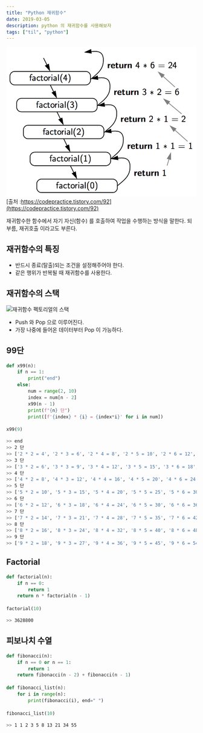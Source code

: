 ```yaml
---
title: "Python 재귀함수"
date: 2019-03-05
description: python 의 재귀함수를 사용해보자
tags: ["til", "python"]
---
```


![재귀함수](image/재귀함수.png)
[출처 :https://codepractice.tistory.com/92](https://codepractice.tistory.com/92)

재귀함수한 함수에서 자기 자신(함수) 를 호출하여 작업을 수행하는 방식을 말한다. 되부름, 재귀호출 이라고도 부른다.

## 재귀함수의 특징

- 반드시 종료(탈출)되는 조건을 설정해주어야 한다.
- 같은 행위가 반복될 때 재귀함수를 사용한다.

## 재귀함수의 스택

![재귀함수 펙토리얼의 스택](재귀함수_펙토리얼_스택.jpg)

- Push 와 Pop 으로 이루어진다.
- 가장 나중에 들어온 데이터부터 Pop 이 가능하다.

## 99단

```python
def x99(n):
    if n == 1:
        print("end")
    else:
        num = range(2, 10)
        index = num[n - 2]
        x99(n - 1)
        print(f"{n} 단")
        print([f'{index} * {i} = {index*i}' for i in num])

x99(9)
```

```bash
>> end
>> 2 단
>> ['2 * 2 = 4', '2 * 3 = 6', '2 * 4 = 8', '2 * 5 = 10', '2 * 6 = 12', '2 * 7 = 14', '2 * 8 = 16', '2 * 9 = 18']
>> 3 단
>> ['3 * 2 = 6', '3 * 3 = 9', '3 * 4 = 12', '3 * 5 = 15', '3 * 6 = 18', '3 * 7 = 21', '3 * 8 = 24', '3 * 9 = 27']
>> 4 단
>> ['4 * 2 = 8', '4 * 3 = 12', '4 * 4 = 16', '4 * 5 = 20', '4 * 6 = 24', '4 * 7 = 28', '4 * 8 = 32', '4 * 9 = 36']
>> 5 단
>> ['5 * 2 = 10', '5 * 3 = 15', '5 * 4 = 20', '5 * 5 = 25', '5 * 6 = 30', '5 * 7 = 35', '5 * 8 = 40', '5 * 9 = 45']
>> 6 단
>> ['6 * 2 = 12', '6 * 3 = 18', '6 * 4 = 24', '6 * 5 = 30', '6 * 6 = 36', '6 * 7 = 42', '6 * 8 = 48', '6 * 9 = 54']
>> 7 단
>> ['7 * 2 = 14', '7 * 3 = 21', '7 * 4 = 28', '7 * 5 = 35', '7 * 6 = 42', '7 * 7 = 49', '7 * 8 = 56', '7 * 9 = 63']
>> 8 단
>> ['8 * 2 = 16', '8 * 3 = 24', '8 * 4 = 32', '8 * 5 = 40', '8 * 6 = 48', '8 * 7 = 56', '8 * 8 = 64', '8 * 9 = 72']
>> 9 단
>> ['9 * 2 = 18', '9 * 3 = 27', '9 * 4 = 36', '9 * 5 = 45', '9 * 6 = 54', '9 * 7 = 63', '9 * 8 = 72', '9 * 9 = 81']
```

## Factorial

```python
def factorial(n):
    if n == 0:
        return 1
    return n * factorial(n - 1)

factorial(10)
```

```bash
>> 3628800
```

## 피보나치 수열

```python
def fibonacci(n):
    if n == 0 or n == 1:
        return 1
    return fibonacci(n - 2) + fibonacci(n - 1)

def fibonacci_list(n):
    for i in range(n):
        print(fibonacci(i), end=" ")

fibonacci_list(10)
```

```bash
>> 1 1 2 3 5 8 13 21 34 55
```
